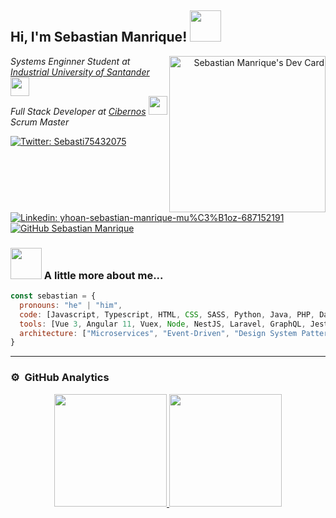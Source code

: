 <h2> Hi, I'm Sebastian Manrique! <img src="https://media.giphy.com/media/mGcNjsfWAjY5AEZNw6/giphy.gif" width="50"></h2>
<!-- <img align='right' src="https://media.giphy.com/media/3oKIPnAiaMCws8nOsE/giphy.gif" width="250" height="350"> -->
<!-- <a align="right" href="https://app.daily.dev/inmortalregis"><img align='right' src="https://api.daily.dev/devcards/569d59657bcd4472865427ece8c1e8fe.png?r=ual" width="250" alt="Sebastian Manrique's Dev Card"/></a> -->
<a align="right" href="https://app.daily.dev/inmortalregis"><img align="right" src="https://api.daily.dev/devcards/v2/rLKCoNUrS.png?r=gmm" width="250" alt="Sebastian Manrique's Dev Card"/></a>

<p><em>Systems Enginner Student at <a href="https://www.uis.edu.co">Industrial University of Santander</a><img src="https://media.giphy.com/media/fYSnHlufseco8Fh93Z/giphy.gif" width="30">
  </br>
 Full Stack Developer at <a href="https://www.grupocibernos.com">Cibernos</a>
<!--   Full Stack Developer SR. -->
<img src="https://media.giphy.com/media/WUlplcMpOCEmTGBtBW/giphy.gif" width="30"> 
   </br>
  Scrum Master
</em>
</p>

[![Twitter: Sebasti75432075](https://img.shields.io/twitter/follow/Sebasti75432075?style=social)](https://twitter.com/Sebasti75432075)
[![Linkedin: yhoan-sebastian-manrique-mu%C3%B1oz-687152191](https://img.shields.io/badge/-sebastianmanrique-blue?style=flat-square&logo=Linkedin&logoColor=white&link=https://www.linkedin.com/in/sebastian-manrique/)](https://www.linkedin.com/in/sebastian-manrique/)
[![GitHub Sebastian Manrique](https://img.shields.io/github/followers/SManriqueDev?label=follow&style=social)](https://github.com/SManriqueDev)


### <img src="https://media.giphy.com/media/VgCDAzcKvsR6OM0uWg/giphy.gif" width="50"> A little more about me...   

```javascript
const sebastian = {
  pronouns: "he" | "him",
  code: [Javascript, Typescript, HTML, CSS, SASS, Python, Java, PHP, Dart],
  tools: [Vue 3, Angular 11, Vuex, Node, NestJS, Laravel, GraphQL, Jest, Ionic, Docker, NuxtJS, Ionic, GreensockJS, AWS Services, Flutter, RabbitMQ, Redis, Vuetify, Bootstrap, TailwindCSS, Storybook, GitHub Actions, Git, Jira, Firebase, Arduino, Lighthouse Framework, Strapi, Gatsby, Selenium, Scrum],
  architecture: ["Microservices", "Event-Driven", "Design System Pattern", "Backend For FrontEnd", "Bloc", "Scope Model", "Getx", "Repository Pattern"],
}
```
---


### ⚙️ &nbsp;GitHub Analytics

<p align="center">
<a href="https://github.com/SManriqueDev">
  <img height="180em" src="https://github-readme-stats-eight-theta.vercel.app/api?username=SManriqueDev&show_icons=true&theme=algolia&include_all_commits=true&count_private=true"/>
  <img height="180em" src="https://github-readme-stats-eight-theta.vercel.app/api/top-langs/?username=SManriqueDev&layout=compact&langs_count=8&theme=algolia"/>
</a>
</p>




